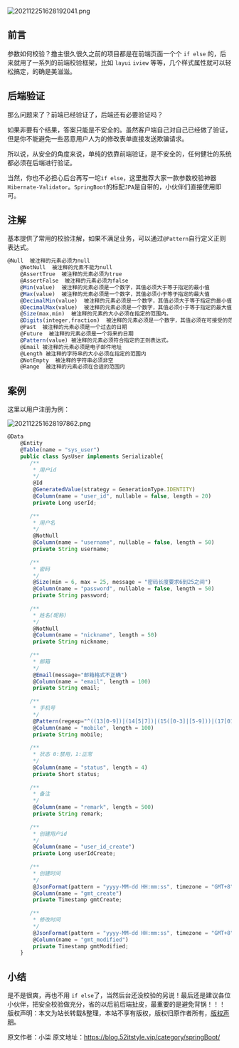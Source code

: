 


![202112251628192041.png](https://gitee.com/hezhiyuan007/java-study/raw/master/images/SpringBoot4/9f3ca97a-292d-43c8-84d3-18675f8e6ae8.png)

## 前言

参数如何校验？撸主很久很久之前的项目都是在前端页面一个个 `if else` 的，后来就用了一系列的前端校验框架，比如 `layui` `iview` 等等，几个样式属性就可以轻松搞定，的确是美滋滋。

## 后端验证

那么问题来了？前端已经验证了，后端还有必要验证吗？

如果非要有个结果，答案只能是不安全的。虽然客户端自己对自己已经做了验证，但是你不能避免一些恶意用户人为的修改表单直接发送欺骗请求。

所以说，从安全的角度来说，单纯的依靠前端验证，是不安全的，任何健壮的系统都必须在后端进行验证。

当然，你也不必担心后台再写一坨`if else`，这里推荐大家一款参数校验神器 `Hibernate-Validator`。`SpringBoot`的标配`JPA`是自带的，小伙伴们直接使用即可。

## 注解

基本提供了常用的校验注解，如果不满足业务，可以通过`@Pattern`自行定义正则表达式。

```js 
@Null  被注释的元素必须为null
    @NotNull  被注释的元素不能为null
    @AssertTrue  被注释的元素必须为true
    @AssertFalse  被注释的元素必须为false
    @Min(value)  被注释的元素必须是一个数字，其值必须大于等于指定的最小值
    @Max(value)  被注释的元素必须是一个数字，其值必须小于等于指定的最大值
    @DecimalMin(value)  被注释的元素必须是一个数字，其值必须大于等于指定的最小值
    @DecimalMax(value)  被注释的元素必须是一个数字，其值必须小于等于指定的最大值
    @Size(max,min)  被注释的元素的大小必须在指定的范围内。
    @Digits(integer,fraction)  被注释的元素必须是一个数字，其值必须在可接受的范围内
    @Past  被注释的元素必须是一个过去的日期
    @Future  被注释的元素必须是一个将来的日期
    @Pattern(value) 被注释的元素必须符合指定的正则表达式。
    @Email 被注释的元素必须是电子邮件地址
    @Length 被注释的字符串的大小必须在指定的范围内
    @NotEmpty  被注释的字符串必须非空
    @Range  被注释的元素必须在合适的范围内
```

## 案例

这里以用户注册为例：

![202112251628197862.png](https://gitee.com/hezhiyuan007/java-study/raw/master/images/SpringBoot4/994d0a90-506c-4137-bb43-882cbe2ea97a.png)

```js 
@Data
    @Entity
    @Table(name = "sys_user")
    public class SysUser implements Serializable{
       /**
        * 用户id 
        */ 
        @Id
        @GeneratedValue(strategy = GenerationType.IDENTITY)
        @Column(name = "user_id", nullable = false, length = 20)
        private Long userId;
    
       /**
        * 用户名 
        */
        @NotNull
        @Column(name = "username", nullable = false, length = 50)
        private String username;
    
       /**
        * 密码 
        */
        @Size(min = 6, max = 25, message = "密码长度要求6到25之间")
        @Column(name = "password", nullable = false, length = 50)
        private String password;
    
       /**
        * 姓名(昵称) 
        */ 
        @NotNull
        @Column(name = "nickname", length = 50)
        private String nickname;
    
       /**
        * 邮箱 
        */
        @Email(message="邮箱格式不正确")
        @Column(name = "email", length = 100)
        private String email;
    
       /**
        * 手机号 
        */
        @Pattern(regexp="^((13[0-9])|(14[5|7])|(15([0-3]|[5-9]))|(17[013678])|(18[0,5-9]))\\d{8}$",message="手机格式不正确")
        @Column(name = "mobile", length = 100)
        private String mobile;
    
       /**
        * 状态 0:禁用，1:正常 
        */ 
        @Column(name = "status", length = 4)
        private Short status;
    
       /**
        * 备注 
        */ 
        @Column(name = "remark", length = 500)
        private String remark;
    
       /**
        * 创建用户id 
        */ 
        @Column(name = "user_id_create")
        private Long userIdCreate;
    
       /**
        * 创建时间 
        */
        @JsonFormat(pattern = "yyyy-MM-dd HH:mm:ss", timezone = "GMT+8")
        @Column(name = "gmt_create")
        private Timestamp gmtCreate;
    
       /**
        * 修改时间 
        */
        @JsonFormat(pattern = "yyyy-MM-dd HH:mm:ss", timezone = "GMT+8")
        @Column(name = "gmt_modified")
        private Timestamp gmtModified;
    }
```

## 小结

是不是很爽，再也不用 `if else`了，当然后台还没校验的另说！最后还是建议各位小伙伴，把安全校验做充分，省的以后前后端扯皮，最重要的是避免背锅！！！
版权声明：本文为站长转载&整理，本站不享有版权，版权归原作者所有，[版权声明](https://gitee.com/hezhiyuan007/java-notes/raw/master/disclaimer.md)。




原文作者：小柒 原文地址：https://blog.52itstyle.vip/category/springBoot/